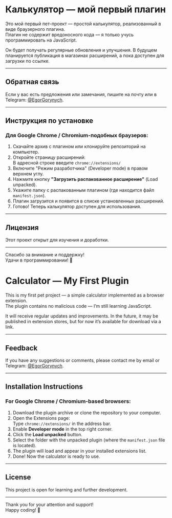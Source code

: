 # Калькулятор — мой первый плагин

Это мой первый пет-проект — простой калькулятор, реализованный в виде браузерного плагина.  
Плагин не содержит вредоносного кода — я только учусь программировать на JavaScript.  

Он будет получать регулярные обновления и улучшения. В будущем планируется публикация в магазинах расширений, а пока доступен для загрузки по ссылке.

---

## Обратная связь

Если у вас есть предложения или замечания, пишите на почту или в Telegram: [@EgorGorynych](https://t.me/EgorGorynych).

---

## Инструкция по установке

### Для Google Chrome / Chromium-подобных браузеров:

1. Скачайте архив с плагином или клонируйте репозиторий на компьютер.
2. Откройте страницу расширений:  
   В адресной строке введите `chrome://extensions/`
3. Включите "Режим разработчика" (Developer mode) в правом верхнем углу.
4. Нажмите кнопку **"Загрузить распакованное расширение"** (Load unpacked).
5. Укажите папку с распакованным плагином (где находится файл `manifest.json`).
6. Плагин загрузится и появится в списке установленных расширений.
7. Готово! Теперь калькулятор доступен для использования.

---

## Лицензия

Этот проект открыт для изучения и доработки.

---

Спасибо за внимание и поддержку!  
Удачи в программировании! 🚀

# Calculator — My First Plugin

This is my first pet project — a simple calculator implemented as a browser extension.  
The plugin contains no malicious code — I’m still learning JavaScript.

It will receive regular updates and improvements. In the future, it may be published in extension stores, but for now it’s available for download via a link.

---

## Feedback

If you have any suggestions or comments, please contact me by email or Telegram: [@EgorGorynych](https://t.me/EgorGorynych).

---

## Installation Instructions

### For Google Chrome / Chromium-based browsers:

1. Download the plugin archive or clone the repository to your computer.
2. Open the Extensions page:  
   Type `chrome://extensions/` in the address bar.
3. Enable **Developer mode** in the top right corner.
4. Click the **Load unpacked** button.
5. Select the folder with the unpacked plugin (where the `manifest.json` file is located).
6. The plugin will load and appear in your installed extensions list.
7. Done! Now the calculator is ready to use.

---

## License

This project is open for learning and further development.

---

Thank you for your attention and support!  
Happy coding! 🚀
